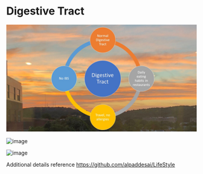 # Digestive Tract

![image](DigestiveTract.jpg)

![image](USCopyrightCertificate)

![image](EthicsandExcellence)

Additional details reference https://github.com/alpaddesai/LifeStyle
